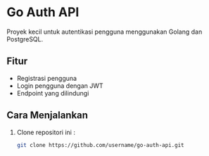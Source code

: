 # Go Auth API

Proyek kecil untuk autentikasi pengguna menggunakan Golang dan PostgreSQL.

## Fitur
- Registrasi pengguna
- Login pengguna dengan JWT
- Endpoint yang dilindungi

## Cara Menjalankan
1. Clone repositori ini :
   ```bash
   git clone https://github.com/username/go-auth-api.git
